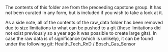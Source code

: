 The contents of this folder are from the preceeding capstone group. It has not been curated in any form, but is included if you wish to take a look at it.

As a side note, all of the contents of the raw_data folder has been removed due to size limitations to what can be pushed to a git (these limitations did not exist previously so a year ago it was possible to create large gits).
In case the raw data is of significance (which is unlikely), it can be found under the following git:	Health_Tech_RnD / Bosch_Gas_Sensor

